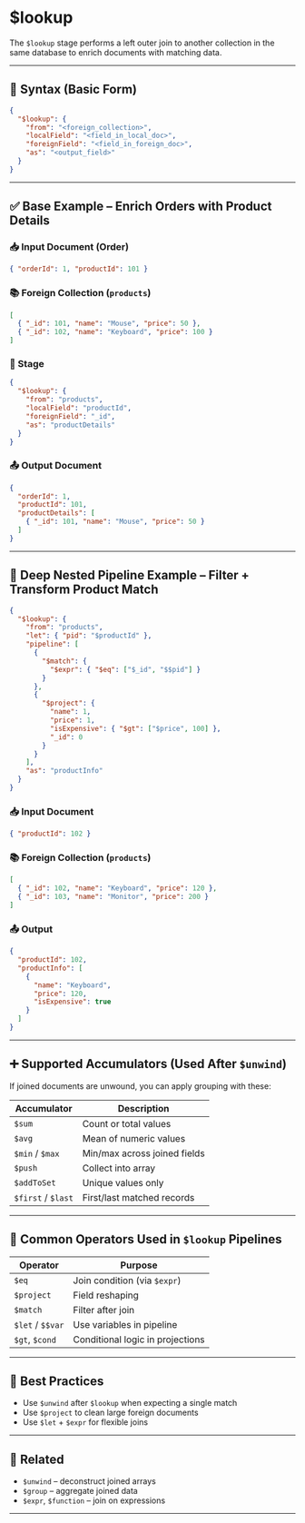 # $lookup

The `$lookup` stage performs a left outer join to another collection in the same database to enrich documents with matching data.

---

## 📌 Syntax (Basic Form)

```json
{
  "$lookup": {
    "from": "<foreign_collection>",
    "localField": "<field_in_local_doc>",
    "foreignField": "<field_in_foreign_doc>",
    "as": "<output_field>"
  }
}
```

---

## ✅ Base Example – Enrich Orders with Product Details

### 📥 Input Document (Order)

```json
{ "orderId": 1, "productId": 101 }
```

### 📚 Foreign Collection (`products`)

```json
[
  { "_id": 101, "name": "Mouse", "price": 50 },
  { "_id": 102, "name": "Keyboard", "price": 100 }
]
```

### 📌 Stage

```json
{
  "$lookup": {
    "from": "products",
    "localField": "productId",
    "foreignField": "_id",
    "as": "productDetails"
  }
}
```

### 📤 Output Document

```json
{
  "orderId": 1,
  "productId": 101,
  "productDetails": [
    { "_id": 101, "name": "Mouse", "price": 50 }
  ]
}
```

---

## 🧱 Deep Nested Pipeline Example – Filter + Transform Product Match

```json
{
  "$lookup": {
    "from": "products",
    "let": { "pid": "$productId" },
    "pipeline": [
      {
        "$match": {
          "$expr": { "$eq": ["$_id", "$$pid"] }
        }
      },
      {
        "$project": {
          "name": 1,
          "price": 1,
          "isExpensive": { "$gt": ["$price", 100] },
          "_id": 0
        }
      }
    ],
    "as": "productInfo"
  }
}
```

### 📥 Input Document

```json
{ "productId": 102 }
```

### 📚 Foreign Collection (`products`)

```json
[
  { "_id": 102, "name": "Keyboard", "price": 120 },
  { "_id": 103, "name": "Monitor", "price": 200 }
]
```

### 📤 Output

```json
{
  "productId": 102,
  "productInfo": [
    {
      "name": "Keyboard",
      "price": 120,
      "isExpensive": true
    }
  ]
}
```

---

## ➕ Supported Accumulators (Used After `$unwind`)

If joined documents are unwound, you can apply grouping with these:

| Accumulator | Description |
|-------------|-------------|
| `$sum` | Count or total values |
| `$avg` | Mean of numeric values |
| `$min` / `$max` | Min/max across joined fields |
| `$push` | Collect into array |
| `$addToSet` | Unique values only |
| `$first` / `$last` | First/last matched records |

---

## 🔧 Common Operators Used in `$lookup` Pipelines

| Operator | Purpose |
|----------|---------|
| `$eq` | Join condition (via `$expr`) |
| `$project` | Field reshaping |
| `$match` | Filter after join |
| `$let` / `$$var` | Use variables in pipeline |
| `$gt`, `$cond` | Conditional logic in projections |

---

## 🧠 Best Practices

- Use `$unwind` after `$lookup` when expecting a single match
- Use `$project` to clean large foreign documents
- Use `$let` + `$expr` for flexible joins

---

## 🔗 Related

- `$unwind` – deconstruct joined arrays
- `$group` – aggregate joined data
- `$expr`, `$function` – join on expressions

---
